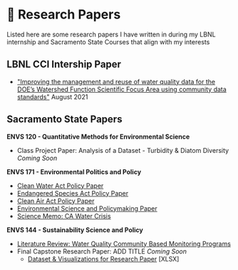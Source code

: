 # :page_facing_up: Research Papers

Listed here are some research papers I have written in during my LBNL internship and Sacramento State Courses that align with my interests

## LBNL CCI Intership Paper
- ["Improving the management and reuse of water quality data for the DOE’s Watershed Function Scientific Focus Area using community data standards"](https://github.com/dylanporyan/Research_Papers/blob/main/paper_links/CCI_Summer%202021_Project%20Report%20Paper_O'Ryan_Dylan.pdf) August 2021

## Sacramento State Papers
**ENVS 120 - Quantitative Methods for Environmental Science**
- Class Project Paper: Analysis of a Dataset - Turbidity & Diatom Diversity _Coming Soon_

**ENVS 171 - Environmental Politics and Policy**
- [Clean Water Act Policy Paper](https://github.com/dylanporyan/School_Research_Papers/blob/main/paper_links/CWA%20Policy%20Paper.docx)
- [Endangered Species Act Policy Paper](https://github.com/dylanporyan/School_Research_Papers/blob/main/paper_links/ESA%20Policy%20Assignment.docx)
- [Clean Air Act Policy Paper](https://github.com/dylanporyan/Research_Papers/blob/main/paper_links/CAA%20Policy%20Paper.docx)
- [Environmental Science and Policymaking Paper](https://github.com/dylanporyan/School_Research_Papers/blob/main/paper_links/ENVS%20171%20Short%20Paper%201.docx)
- [Science Memo: CA Water Crisis](https://github.com/dylanporyan/School_Research_Papers/blob/main/paper_links/ENVS%20171%20Science%20Memo.docx)

**ENVS 144 - Sustainability Science and Policy**
- [Literature Review: Water Quality Community Based Monitoring Programs](https://github.com/dylanporyan/School_Research_Papers/blob/main/paper_links/ENVS%20144%20Literature%20Review.docx)
- Final Capstone Research Paper: ADD TITLE _Coming Soon_
   - [Dataset & Visualizations for Research Paper](https://github.com/dylanporyan/Research_Papers/blob/main/paper_links/SDD%20Data%20Analysis.xlsx) [XLSX]
